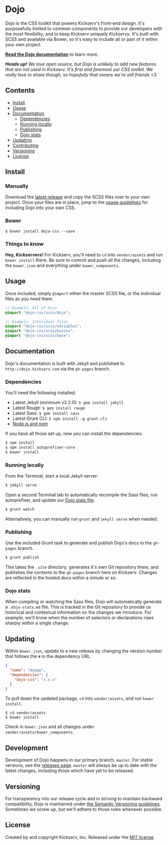 # Dojo

Dojo is the CSS toolkit that powers Kickserv's front-end design. It's purposefully limited to common components to provide our developers with the most flexibility, and to keep Kickserv uniquely *Kickservy*. It's built with SCSS and available via Bower, so it's easy to include all or part of it within your own project.

[**Read the Dojo documentation**](http://dojo.kickserv.com) to learn more.

_**Heads up!** We love open source, but Dojo is unlikely to add new features that are not used in Kickserv. It's first and foremost our CSS toolkit. We really love to share though, so hopefully that means we're still friends <3._

## Contents

- [Install](#install)
- [Usage](#usage)
- [Documentation](#documentation)
  - [Dependencies](#dependencies)
  - [Running locally](#running-locally)
  - [Publishing](#publishing)
  - [Dojo stats](#dojo-stats)
- [Updating](#updating)
- [Contributing](#contributing)
- [Versioning](#versioning)
- [License](#license)

## Install

### Manually

Download the [latest release](https://github.com/kickserv/dojo/releases/latest) and copy the SCSS files over to your own project. Once your files are in place, jump to the [usage guidelines](#usage) for including Dojo into your own CSS.

### Bower

```
$ bower install dojo-css --save
```

### Things to know

**Hey, Kickservers!** For Kickserv, you'll need to  `cd` into `vendor/assets` and run `bower install` there. Be sure to commit and push all the changes, including the `bower.json` and everything under `bower_components`.

## Usage

Once included, simply `@import` either the master SCSS file, or the individual files as you need them.

```scss
// Example: All of Dojo
@import "dojo-css/scss/dojo";

// Example: Individual files
@import "dojo-css/scss/variables";
@import "dojo-css/scss/mixins";
@import "dojo-css/scss/base";
```

## Documentation

Dojo's documentation is built with Jekyll and published to `http://dojo.kickserv.com` via the `gh-pages` branch.

### Dependencies

You'll need the following installed:

- Latest Jekyll (minimum v2.2.0): `$ gem install jekyll`
- Latest Rouge: `$ gem install rouge`
- Latest Sass: `$ gem install sass`
- Latest Grunt CLI: `$ npm install -g grunt-cli`
- [Node.js and npm](http://nodejs.org/download/)

If you have all those set up, now you can install the dependencies:

```bash
$ npm install
$ npm install autoprefixer-core
$ bower install
```

### Running locally

From the Terminal, start a local Jekyll server:

```bash
$ jekyll serve
```

Open a second Terminal tab to automatically recompile the Sass files, run autoprefixer, and update our [Dojo stats file](#dojo-stats):

```bash
$ grunt watch
```

Alternatively, you can manually run `grunt` and `jekyll serve` when needed.

### Publishing

Use the included Grunt task to generate and publish Dojo's docs to the `gh-pages` branch.

```bash
$ grunt publish
```

This takes the `_site` directory, generates it's own Git repository there, and publishes the contents to the `gh-pages` branch here on Kickserv. Changes are reflected in the hosted docs within a minute or so.

### Dojo stats

When compiling or watching the Sass files, Dojo will automatically generate a `.dojo-stats.md` file. This is tracked in the Git repository to provide us historical and contextual information on the changes we introduce. For example, we'll know when the number of selectors or declarations rises sharply within a single change.

## Updating

Within `bower.json`, update to a new release by changing the version number that follows the `#` in the dependency URL.

```json
{
  "name": "myapp",
  "dependencies": {
    "dojo-css": "x.x.x"
  }
}
```

To pull down the updated package, `cd` into `vendor/assets`, and run `bower install`.

```
$ cd vendor/assets
$ bower install
```

Check in `bower.json` and all changes under `vendor/assets/bower_components`.

## Development

Development of Dojo happens in our primary branch, `master`. For stable versions, see the [releases page](https://github.com/kickserv/dojo/releases). `master` will always be up to date with the latest changes, including those which have yet to be released.

## Versioning

For transparency into our release cycle and in striving to maintain backward compatibility, Dojo is maintained under [the Semantic Versioning guidelines](http://semver.org/). Sometimes we screw up, but we'll adhere to those rules whenever possible.

## License

Created by and copyright Kickserv, Inc. Released under the [MIT license](LICENSE.md).

